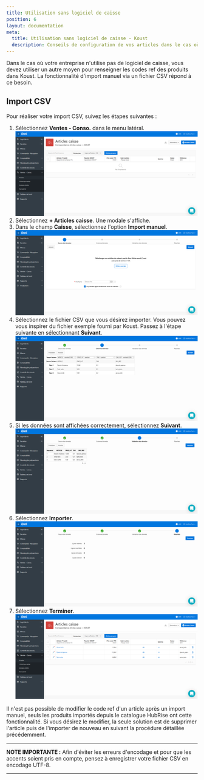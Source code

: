 ```yaml
---
title: Utilisation sans logiciel de caisse
position: 6
layout: documentation
meta:
  title: Utilisation sans logiciel de caisse - Koust
  description: Conseils de configuration de vos articles dans le cas où votre entreprise n'utilise pas de logiciel de caisse.
---
```


Dans le cas où votre entreprise n'utilise pas de logiciel de caisse, vous devez utiliser un autre moyen pour renseigner les codes ref des produits dans Koust. La fonctionnalité d'import manuel via un fichier CSV répond à ce besoin.

## Import CSV

Pour réaliser votre import CSV, suivez les étapes suivantes :

1. Sélectionnez **Ventes - Conso.** dans le menu latéral.
   ![Utilisation sans logiciel de caisse - Aucun article](../images/012-fr-koust-aucun-article.png)
1. Sélectionnez **+ Articles caisse**. Une modale s'affiche.
1. Dans le champ **Caisse**, sélectionnez l'option **Import manuel**.
   ![Utilisation sans logiciel de caisse - Sélection du fichier d'import](../images/013-fr-koust-import-choisir-fichier.png)
1. Sélectionnez le fichier CSV que vous désirez importer. Vous pouvez vous inspirer du fichier exemple fourni par Koust. Passez à l'étape suivante en sélectionnant **Suivant**.
   ![Utilisation sans logiciel de caisse - Affichage des données](../images/014-fr-koust-import-colonnes.png)
1. Si les données sont affichées correctement, sélectionnez **Suivant**.
   ![Utilisation sans logiciel de caisse - Validation des données](../images/015-fr-koust-import-valider.png)
1. Sélectionnez **Importer**.
   ![Utilisation sans logiciel de caisse - Données importées](../images/016-fr-koust-import-reussi.png)
1. Sélectionnez **Terminer**.
   ![Utilisation sans logiciel de caisse - Liste des articles](../images/017-fr-koust-articles-apres-import.png)

Il n'est pas possible de modifier le code ref d'un article après un import manuel, seuls les produits importés depuis le catalogue HubRise ont cette fonctionnalité. Si vous désirez le modifier, la seule solution est de supprimer l'article puis de l'importer de nouveau en suivant la procédure détaillée précédemment.

---

**NOTE IMPORTANTE :** Afin d'éviter les erreurs d'encodage et pour que les accents soient pris en compte, pensez à enregistrer votre fichier CSV en encodage UTF-8.

---